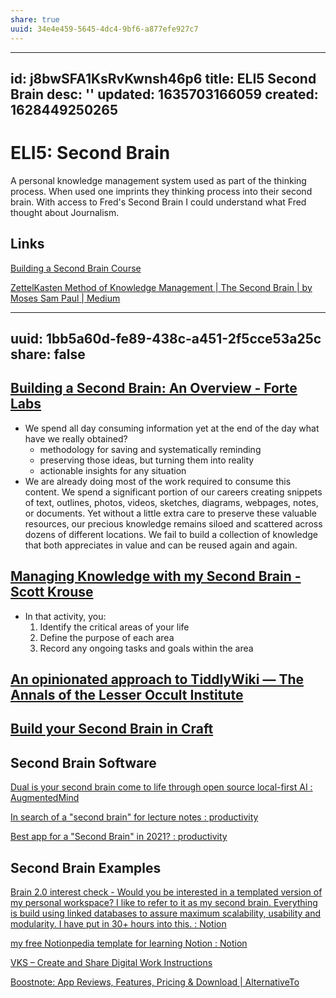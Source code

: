 ```yaml
---
share: true
uuid: 34e4e459-5645-4dc4-9bf6-a877efe927c7
---
```

---
id: j8bwSFA1KsRvKwnsh46p6
title: ELI5 Second Brain
desc: ''
updated: 1635703166059
created: 1628449250265
---
# ELI5: Second Brain
A personal knowledge management system used as part of the thinking process. When used one imprints they thinking process into their second brain. With access to Fred's Second Brain I could understand what Fred thought about Journalism.


## Links

[Building a Second Brain Course](https://www.buildingasecondbrain.com/)

[ZettelKasten Method of Knowledge Management | The Second Brain | by Moses Sam Paul | Medium](https://medium.com/@mosessampaul/zettelkasten-method-of-knowledge-management-the-second-brain-218108942514)


---
uuid: 1bb5a60d-fe89-438c-a451-2f5cce53a25c
share: false
---
## [Building a Second Brain: An Overview - Forte Labs](https://fortelabs.co/blog/basboverview/)

* We spend all day consuming information yet at the end of the day what have we really obtained?
  * methodology for saving and systematically reminding
  * preserving those ideas, but turning them into reality
  * actionable insights for any situation
* We are already doing most of the work required to consume this content. We spend a significant portion of our careers creating snippets of text, outlines, photos, videos, sketches, diagrams, webpages, notes, or documents. Yet without a little extra care to preserve these valuable resources, our precious knowledge remains siloed and scattered across dozens of different locations. We fail to build a collection of knowledge that both appreciates in value and can be reused again and again.

## [Managing Knowledge with my Second Brain - Scott Krouse](http://scottkrouse.com/managing-knowledge-with-my-second-brain/)

* In that activity, you: 
  1. Identify the critical areas of your life
  2. Define the purpose of each area
  3. Record any ongoing tasks and goals within the area
  
## [An opinionated approach to TiddlyWiki — The Annals of the Lesser Occult Institute](https://lesser.occult.institute/an-opinionated-approach-to-tiddlywiki)


## [Build your Second Brain in Craft](https://www.furkansimsir.com/build-your-second-brain-in-craft---/)


## Second Brain Software

[Dual is your second brain come to life through open source local-first AI : AugmentedMind](https://www.reddit.com/r/AugmentedMind/comments/mq1x2t/dual_is_your_second_brain_come_to_life_through/)

[In search of a "second brain" for lecture notes : productivity](https://www.reddit.com/r/productivity/comments/mtsahk/in_search_of_a_second_brain_for_lecture_notes/)

[Best app for a "Second Brain" in 2021? : productivity](https://www.reddit.com/r/productivity/comments/lfjo3s/best_app_for_a_second_brain_in_2021/)

## Second Brain Examples

[Brain 2.0 interest check - Would you be interested in a templated version of my personal workspace? I like to refer to it as my second brain. Everything is build using linked databases to assure maximum scalability, usability and modularity. I have put in 30+ hours into this. : Notion](https://www.reddit.com/r/Notion/comments/l0d69b/brain_20_interest_check_would_you_be_interested/)

[my free Notionpedia template for learning Notion : Notion](https://www.reddit.com/r/Notion/comments/n0kx6o/my_free_notionpedia_template_for_learning_notion/)

[VKS – Create and Share Digital Work Instructions](https://vksapp.com/digital-instructions?msclkid=f37c52622b761e2f7b9032e8fd4543fa&utm_source=bing&utm_medium=cpc&utm_campaign=VKS&utm_term=visual%20knowledge%20share%20work%20instruction&utm_content=Visual%20Knowledge%20Share%20Work%20Instruction)

[Boostnote: App Reviews, Features, Pricing & Download | AlternativeTo](https://alternativeto.net/software/boostnote/about/)

